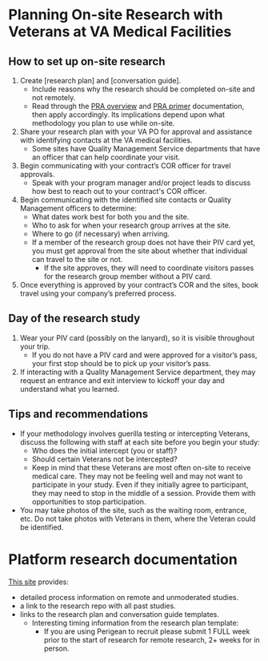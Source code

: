 # Planning On-site Research with Veterans at VA Medical Facilities

## How to set up on-site research
1. Create [research plan] and [conversation guide]. 
    - Include reasons why the research should be completed on-site and not remotely.
    - Read through the [PRA overview](https://depo-platform-documentation.scrollhelp.site/research-design/Planning-Unmoderated-Studies.1904738369.html) and [PRA primer](https://github.com/department-of-veterans-affairs/va.gov-team/blob/master/platform/research/planning/what-is-paperwork-reduction-act.md) documentation, then apply accordingly. Its implications depend upon what methodology you plan to use while on-site.
2. Share your research plan with your VA PO for approval and assistance with identifying contacts at the VA medical facilities.
    - Some sites have Quality Management Service departments that have an officer that can help coordinate your visit.
3. Begin communicating with your contract’s COR officer for travel approvals.
    - Speak with your program manager and/or project leads to discuss how best to reach out to your contract's COR officer.
5. Begin communicating with the identified site contacts or Quality Management officers to determine:
    - What dates work best for both you and the site.
    - Who to ask for when your research group arrives at the site.
    - Where to go (if necessary) when arriving.
    - If a member of the research group does not have their PIV card yet, you must get approval from the site about whether that individual can travel to the site or not.
      - If the site approves, they will need to coordinate visitors passes for the research group member without a PIV card.
6. Once everything is approved by your contract’s COR and the sites, book travel using your company’s preferred process. 

## Day of the research study
1. Wear your PIV card (possibly on the lanyard), so it is visible throughout your trip.
    - If you do not have a PIV card and were approved for a visitor’s pass, your first stop should be to pick up your visitor’s pass.
2. If interacting with a Quality Management Service department, they may request an entrance and exit interview to kickoff your day and understand what you learned. 

## Tips and recommendations
- If your methodology involves guerilla testing or intercepting Veterans, discuss the following with staff at each site before you begin your study:
  - Who does the initial intercept (you or staff)?
  - Should certain Veterans not be intercepted?
  - Keep in mind that these Veterans are most often on-site to receive medical care. They may not be feeling well and may not want to participate in your study. Even if they initially agree to participant, they may need to stop in the middle of a session. Provide them with opportunities to stop participation.
- You may take photos of the site, such as the waiting room, entrance, etc. Do not take photos with Veterans in them, where the Veteran could be identified.

# Platform research documentation
[This site](https://depo-platform-documentation.scrollhelp.site/research-design/) provides:
- detailed process information on remote and unmoderated studies. 
- a link to the research repo with all past studies. 
- links to the research plan and conversation guide templates. 
  - Interesting timing information from the research plan template:
    - If you are using Perigean to recruit please submit 1 FULL week prior to the start of research for remote research, 2+ weeks for in person.
